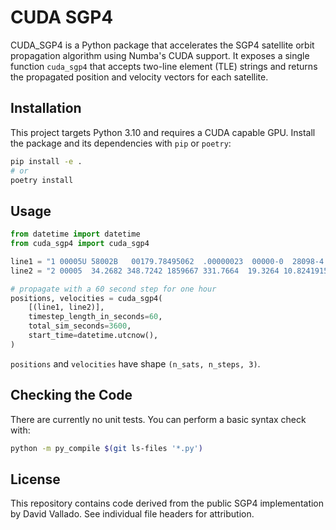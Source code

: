 # CUDA SGP4

CUDA_SGP4 is a Python package that accelerates the SGP4 satellite orbit
propagation algorithm using Numba's CUDA support. It exposes a single
function ``cuda_sgp4`` that accepts two-line element (TLE) strings and
returns the propagated position and velocity vectors for each satellite.

## Installation

This project targets Python 3.10 and requires a CUDA capable GPU.
Install the package and its dependencies with `pip` or `poetry`:

```bash
pip install -e .
# or
poetry install
```

## Usage

```python
from datetime import datetime
from cuda_sgp4 import cuda_sgp4

line1 = "1 00005U 58002B   00179.78495062  .00000023  00000-0  28098-4 0  4753"
line2 = "2 00005  34.2682 348.7242 1859667 331.7664  19.3264 10.82419157413667"

# propagate with a 60 second step for one hour
positions, velocities = cuda_sgp4(
    [(line1, line2)],
    timestep_length_in_seconds=60,
    total_sim_seconds=3600,
    start_time=datetime.utcnow(),
)
```

`positions` and `velocities` have shape `(n_sats, n_steps, 3)`.

## Checking the Code

There are currently no unit tests. You can perform a basic syntax check with:

```bash
python -m py_compile $(git ls-files '*.py')
```

## License

This repository contains code derived from the public SGP4 implementation by
David Vallado. See individual file headers for attribution.
